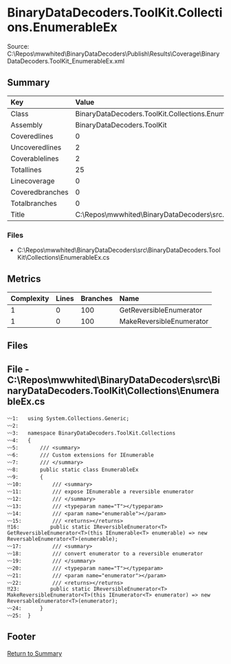 ﻿
# BinaryDataDecoders.ToolKit.Collections.EnumerableEx
Source: C:\Repos\mwwhited\BinaryDataDecoders\Publish\Results\Coverage\BinaryDataDecoders.ToolKit_EnumerableEx.xml

## Summary

| Key                  | Value                                                            |
| :------------------- | :--------------------------------------------------------------- |
| Class                | BinaryDataDecoders.ToolKit.Collections.EnumerableEx          | 
| Assembly             | BinaryDataDecoders.ToolKit                                   | 
| Coveredlines         | 0                                                            | 
| Uncoveredlines       | 2                                                            | 
| Coverablelines       | 2                                                            | 
| Totallines           | 25                                                           | 
| Linecoverage         | 0                                                            | 
| Coveredbranches      | 0                                                            | 
| Totalbranches        | 0                                                            | 
| Title                | C:\Repos\mwwhited\BinaryDataDecoders\src\..\src\BinaryDataDe | 

### Files
 * C:\Repos\mwwhited\BinaryDataDecoders\src\BinaryDataDecoders.ToolKit\Collections\EnumerableEx.cs

## Metrics

| Complexity | Lines | Branches | Name                                          |
| :--------- | :---- | :------- | :-------------------------------------------- |
| 1          | 0     | 100      | GetReversibleEnumerator | 
| 1          | 0     | 100      | MakeReversibleEnumerator | 
## Files

## File - C:\Repos\mwwhited\BinaryDataDecoders\src\BinaryDataDecoders.ToolKit\Collections\EnumerableEx.cs

```CSharp
〰1:   using System.Collections.Generic;
〰2:   
〰3:   namespace BinaryDataDecoders.ToolKit.Collections
〰4:   {
〰5:       /// <summary>
〰6:       /// Custom extensions for IEnumerable
〰7:       /// </summary>
〰8:       public static class EnumerableEx
〰9:       {
〰10:          /// <summary>
〰11:          /// expose IEnumerable a reversible enumerator
〰12:          /// </summary>
〰13:          /// <typeparam name="T"></typeparam>
〰14:          /// <param name="enumerable"></param>
〰15:          /// <returns></returns>
‼16:          public static IReversibleEnumerator<T> GetReversibleEnumerator<T>(this IEnumerable<T> enumerable) => new ReversableEnumerator<T>(enumerable);
〰17:          /// <summary>
〰18:          /// convert enumerator to a reversible enumerator
〰19:          /// </summary>
〰20:          /// <typeparam name="T"></typeparam>
〰21:          /// <param name="enumerator"></param>
〰22:          /// <returns></returns>
‼23:          public static IReversibleEnumerator<T> MakeReversibleEnumerator<T>(this IEnumerator<T> enumerator) => new ReversableEnumerator<T>(enumerator);
〰24:      }
〰25:  }

```
## Footer 
[Return to Summary](Summary.md)


